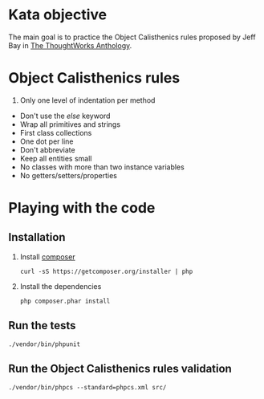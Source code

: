 # Kata objective
The main goal is to practice the Object Calisthenics rules proposed by Jeff Bay in [The ThoughtWorks Anthology](https://pragprog.com/book/twa/thoughtworks-anthology).


# Object Calisthenics rules
1. Only one level of indentation per method
- Don't use the _else_ keyword
- Wrap all primitives and strings
- First class collections
- One dot per line
- Don't abbreviate
- Keep all entities small
- No classes with more than two instance  variables
- No getters/setters/properties

# Playing with the code


## Installation
1. Install [composer](https://getcomposer.org/)

	`curl -sS https://getcomposer.org/installer | php`
2. Install the dependencies

	`php composer.phar install` 

## Run the tests
`./vendor/bin/phpunit`
## Run the Object Calisthenics rules validation
`./vendor/bin/phpcs --standard=phpcs.xml src/`